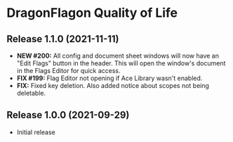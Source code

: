 # DragonFlagon Quality of Life

## Release 1.1.0 (2021-11-11)
- **NEW #200:** All config and document sheet windows will now have an "Edit Flags" button in the header. This will open the window's document in the Flags Editor for quick access.
- **FIX #199:** Flag Editor not opening if Ace Library wasn't enabled.
- **FIX:** Fixed key deletion. Also added notice about scopes not being deletable.

## Release 1.0.0 (2021-09-29)
- Initial release